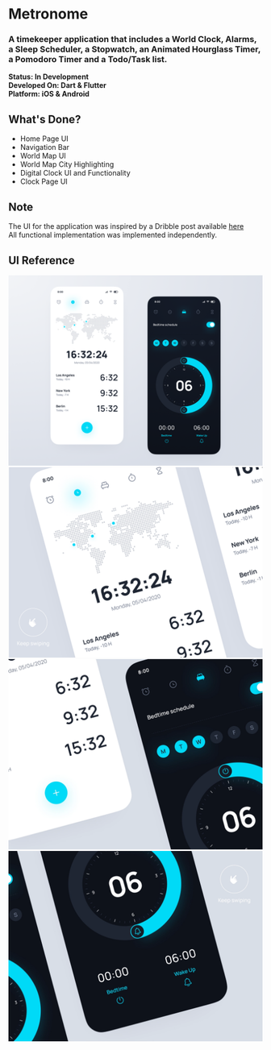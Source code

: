 # Metronome
### A timekeeper application that includes a World Clock, Alarms, a Sleep Scheduler, a Stopwatch, an Animated Hourglass Timer, a Pomodoro Timer and a Todo/Task list.

**Status: In Development**  
**Developed On: Dart & Flutter**   
**Platform: iOS & Android**  

## What's Done?
- Home Page UI
- Navigation Bar
- World Map UI
- World Map City Highlighting
- Digital Clock UI and Functionality
- Clock Page UI

## Note
The UI for the application was inspired by a Dribble post available [here](https://dribbble.com/shots/14553716-Mobile-Clock-App/attachments/6242470?mode=media)  
All functional implementation was implemented independently.

## UI Reference
![Banner](images/UI1.webp)
![Banner](images/UI2.png)
![Banner](images/UI3.webp)
![Banner](images/UI4.webp)
